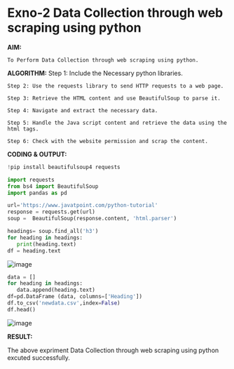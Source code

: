 # Exno-2 Data Collection through web scraping using python
**AIM:**
    
    To Perform Data Collection through web scraping using python.

**ALGORITHM:**
	Step 1: Include the Necessary python libraries.
 
	Step 2: Use the requests library to send HTTP requests to a web page.
 
	Step 3: Retrieve the HTML content and use BeautifulSoup to parse it.
 
	Step 4: Navigate and extract the necessary data.
 
	Step 5: Handle the Java script content and retrieve the data using the html tags.
 
	Step 6: Check with the website permission and scrap the content.

**CODING & OUTPUT:**
```python
!pip install beautifulsoup4 requests

import requests 
from bs4 import BeautifulSoup
import pandas as pd

url='https://www.javatpoint.com/python-tutorial'
response = requests.get(url)
soup =  BeautifulSoup(response.content, 'html.parser')

headings= soup.find_all('h3') 
for heading in headings:
   print(heading.text)
df = heading.text
```
![image](https://github.com/user-attachments/assets/8389b9f1-5990-4c04-84e6-bf017666355e)
```python
data = []
for heading in headings:
   data.append(heading.text)
df=pd.DataFrame (data, columns=['Heading'])
df.to_csv('newdata.csv',index=False)
df.head()
```
![image](https://github.com/user-attachments/assets/0fb96152-521d-4dc5-8dd7-5739d3dc4dfd)


**RESULT:**

The above expriment Data Collection through web scraping using python excuted successfully.

